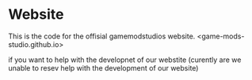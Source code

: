 # Website

This is the code for the offisial gamemodstudios website.
<game-mods-studio.github.io>

if you want to help with the developnet of our webstite (curently are we unable to resev help with the development of our website)

